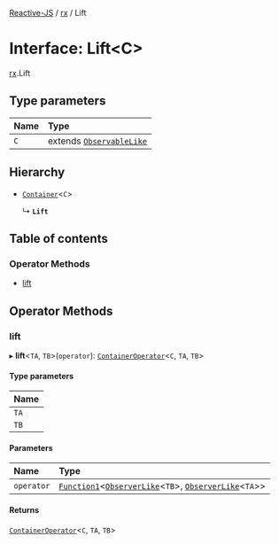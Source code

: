 [Reactive-JS](../README.md) / [rx](../modules/rx.md) / Lift

# Interface: Lift<C\>

[rx](../modules/rx.md).Lift

## Type parameters

| Name | Type |
| :------ | :------ |
| `C` | extends [`ObservableLike`](rx.ObservableLike.md) |

## Hierarchy

- [`Container`](containers.Container.md)<`C`\>

  ↳ **`Lift`**

## Table of contents

### Operator Methods

- [lift](rx.Lift.md#lift)

## Operator Methods

### lift

▸ **lift**<`TA`, `TB`\>(`operator`): [`ContainerOperator`](../modules/containers.md#containeroperator)<`C`, `TA`, `TB`\>

#### Type parameters

| Name |
| :------ |
| `TA` |
| `TB` |

#### Parameters

| Name | Type |
| :------ | :------ |
| `operator` | [`Function1`](../modules/functions.md#function1)<[`ObserverLike`](rx.ObserverLike.md)<`TB`\>, [`ObserverLike`](rx.ObserverLike.md)<`TA`\>\> |

#### Returns

[`ContainerOperator`](../modules/containers.md#containeroperator)<`C`, `TA`, `TB`\>
